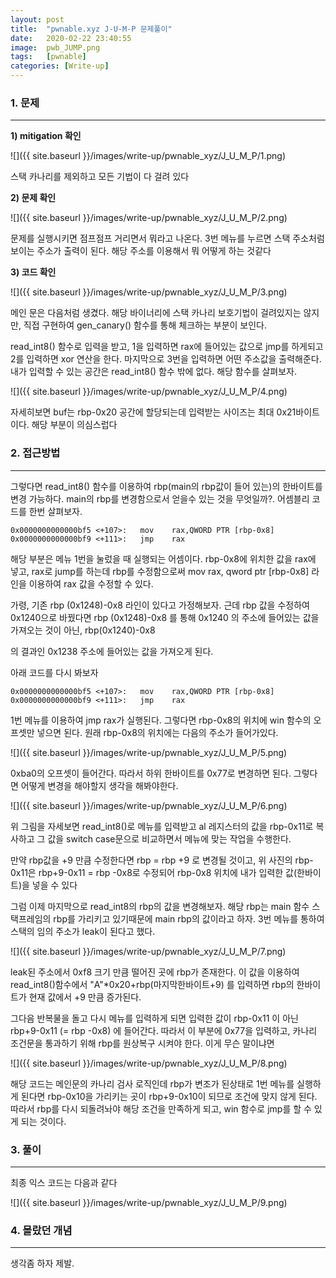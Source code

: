 ```yaml
---
layout: post
title:  "pwnable.xyz J-U-M-P 문제풀이"
date:   2020-02-22 23:40:55
image:  pwb_JUMP.png
tags:   [pwnable]
categories: [Write-up]
---
```


### 1.  문제

---

**1) mitigation 확인**

![]({{ site.baseurl }}/images/write-up/pwnable_xyz/J_U_M_P/1.png)

스택 카나리를 제외하고 모든 기법이 다 걸려 있다

**2) 문제 확인**

![]({{ site.baseurl }}/images/write-up/pwnable_xyz/J_U_M_P/2.png)

문제를 실행시키면 점프점프 거리면서 뭐라고 나온다. 3번 메뉴를 누르면 스택 주소처럼 보이는 주소가 출력이 된다. 해당 주소를 이용해서 뭐 어떻게 하는 것같다

**3) 코드 확인**

![]({{ site.baseurl }}/images/write-up/pwnable_xyz/J_U_M_P/3.png)

메인 문은 다음처럼 생겼다. 해당 바이너리에 스택 카나리 보호기법이 걸려있지는 않지만, 직접 구현하여 gen_canary() 함수를 통해 체크하는 부분이 보인다.

read_int8() 함수로 입력을 받고, 1을 입력하면 rax에 들어있는 값으로 jmp를 하게되고 2를 입력하면 xor 연산을 한다. 마지막으로 3번을 입력하면 어떤 주소값을 출력해준다. 내가 입력할 수 있는 공간은 read_int8() 함수 밖에 없다. 해당 함수를 살펴보자.

![]({{ site.baseurl }}/images/write-up/pwnable_xyz/J_U_M_P/4.png)

자세히보면 buf는 rbp-0x20 공간에 할당되는데 입력받는 사이즈는 최대 0x21바이트이다.  해당 부분이 의심스럽다

### 2. 접근방법

---

그렇다면 read_int8() 함수를 이용하여 rbp(main의 rbp값이 들어 있는)의 한바이트를 변경 가능하다. main의 rbp를 변경함으로서 얻을수 있는 것을 무엇일까?. 어셈블리 코드를 한번 살펴보자.

    0x0000000000000bf5 <+107>:   mov    rax,QWORD PTR [rbp-0x8]
    0x0000000000000bf9 <+111>:   jmp    rax

해당 부분은 메뉴 1번을 눌렀을 때 실행되는 어셈이다. rbp-0x8에 위치한 값을 rax에 넣고, rax로 jump를 하는데 rbp를 수정함으로써 mov rax, qword ptr [rbp-0x8] 라인을 이용하여 rax 값을 수정할 수 있다.

가령, 기존 rbp (0x1248)-0x8  라인이 있다고 가정해보자. 근데 rbp 값을 수정하여 0x1240으로 바꿨다면 rbp (0x1248)-0x8 를 통해 0x1240 의 주소에 들어있는 값을 가져오는 것이 아닌, rbp(0x1240)-0x8

의 결과인 0x1238 주소에 들어있는 값을 가져오게 된다.

아래 코드를 다시 봐보자

    0x0000000000000bf5 <+107>:   mov    rax,QWORD PTR [rbp-0x8]
    0x0000000000000bf9 <+111>:   jmp    rax

1번 메뉴를 이용하여 jmp rax가 실행된다. 그렇다면 rbp-0x8의 위치에 win 함수의 오프셋만 넣으면 된다.  원래 rbp-0x8의 위치에는 다음의 주소가 들어가있다.

![]({{ site.baseurl }}/images/write-up/pwnable_xyz/J_U_M_P/5.png)

0xba0의 오프셋이 들어간다. 따라서 하위 한바이트를 0x77로 변경하면 된다. 그렇다면 어떻게 변경을 해야할지 생각을 해봐야한다.  

![]({{ site.baseurl }}/images/write-up/pwnable_xyz/J_U_M_P/6.png)

위 그림을 자세보면 read_int8()로 메뉴를 입력받고 al 레지스터의 값을 rbp-0x11로 복사하고 그 값을 switch case문으로 비교하면서 메뉴에 맞는 작업을 수행한다.

만약 rbp값을 +9 만큼 수정한다면 rbp = rbp +9 로 변경될 것이고, 위 사진의 rbp-0x11은 rbp+9-0x11 = rbp -0x8로 수정되어 rbp-0x8 위치에  내가 입력한 값(한바이트)을 넣을 수 있다

그럼 이제 마지막으로 read_int8의 rbp의 값을 변경해보자. 해당 rbp는 main 함수 스택프레임의 rbp를 가리키고 있기때문에 main rbp의 값이라고 하자.  3번 메뉴를 통하여 스택의 임의 주소가 leak이 된다고 했다.

![]({{ site.baseurl }}/images/write-up/pwnable_xyz/J_U_M_P/7.png)

leak된 주소에서 0xf8 크기 만큼 떨어진 곳에 rbp가 존재한다. 이 값을 이용하여 read_int8()함수에서  "A"*0x20+rbp(마지막한바이트+9) 를 입력하면 rbp의 한바이트가 현재 값에서 +9 만큼 증가된다.

그다음 반복물을 돌고 다시 메뉴를 입력하게 되면 입력한 값이 rbp-0x11 이 아닌 rbp+9-0x11 (= rbp -0x8) 에 들어간다. 따라서 이 부분에 0x77을 입력하고, 카나리 조건문을 통과하기 위해 rbp를 원상복구 시켜야 한다. 이게 무슨 말이냐면

![]({{ site.baseurl }}/images/write-up/pwnable_xyz/J_U_M_P/8.png)

해당 코드는 메인문의 카나리 검사 로직인데 rbp가 변조가 된상태로 1번 메뉴를 실행하게 된다면 rbp-0x10을 가리키는 곳이 rbp+9-0x10이 되므로 조건에 맞지 않게 된다. 따라서 rbp를 다시 되돌려놔야 해당 조건을 만족하게 되고,  win 함수로 jmp를 할 수 있게 되는 것이다.

### 3. 풀이

---

최종 익스 코드는 다음과 같다

![]({{ site.baseurl }}/images/write-up/pwnable_xyz/J_U_M_P/9.png)

### 4. 몰랐던 개념

---

생각좀 하자 제발.